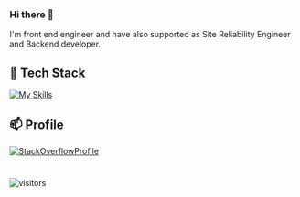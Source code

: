 ### Hi there 👋
I'm front end engineer and have also supported as Site Reliability Engineer and Backend developer. 
## 🔭 Tech Stack
 [![My Skills](https://skills.thijs.gg/icons?i=js,html,css,angular,ts,docker,kubernetes)](https://skills.thijs.gg)
 
 ## 📫 Profile
  [![StackOverflow](https://skills.thijs.gg/icons?i=stackoverflow)](https://skills.thijs.gg)[Profile]
  
  [Profile]: https://stackoverflow.com/users/3263141/rajat (Stackoverflow profile)


#
![visitors](https://visitor-badge.glitch.me/badge?page_id=mishrarajat.visitor-badge&left_color=black&right_color=yellow)